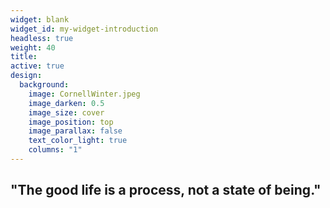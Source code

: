 ```yaml
---
widget: blank
widget_id: my-widget-introduction
headless: true
weight: 40
title: 
active: true
design:
  background:
    image: CornellWinter.jpeg
    image_darken: 0.5
    image_size: cover
    image_position: top
    image_parallax: false
    text_color_light: true
    columns: "1"  
---
```

## "The good life is a process, not a state of being."            


